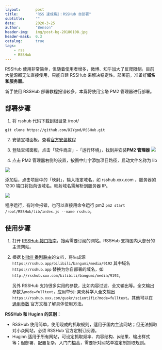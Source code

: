 ```yaml
---
layout:       post
title:        "RSS 速成篇2：RSSHub 自部署"
subtitle:     ""
date:         2020-3-25
author:       "Benson"
header-img:   img/post-bg-20180108.jpg
header-mask:  0.3
catalog:      true
tags:
    - rss
    - RSSHub
---
```

RSSHub 使用非常简单，但随着使用者增多，微博、知乎加大了反爬限制。目前大量源都无法直接使用，只能自建 RSSHub 来解决稳定性。部署前，准备好**域名和服务器**。

新手使用 RSSHub 部署教程报错较多，本篇将使用宝塔 PM2 管理器进行部署。

## 部署步骤

1. 将 rsshub 代码下载到根目录 /root/
```
git clone https://github.com/DIYgod/RSSHub.git
```
2. 安装宝塔面板，查看[官方安装教程](https://www.bt.cn/bbs/thread-19376-1-1.html)
3. 登陆宝塔面板，点击「软件商店」-「运行环境」，找到并安装**PM2 管理器**
   ![](http://tc.seoipo.com/20200325120705.png)

4. 点击 PM2 管理器右侧的设置，按图中红字添加项目路径，启动文件名称为 lib

![](http://tc.seoipo.com/20200325121639.png)

添加后，点击项目中的「映射」，输入指定域名，如 rsshub.xxx.com ，服务器的 1200 端口将指向该域名。映射域名需解析到服务器 IP。

![](http://tc.seoipo.com/20200325121921.png)

程序运行，有时会报错，也可以直接用命令运行 pm2 `pm2 start /root/RSSHub/lib/index.js --name rsshub`。



## 使用步骤

1. 打开 [RSSHub 接口指南](https://docs.rsshub.app/)，搜索需要订阅的网站。RSSHub 支持国内大部分的主流网站。

2. 根据 [bilibili 番剧路由](https://docs.rsshub.app/social-media.html#bilibili)的文档，将生成源  `https://rsshub.app/bilibili/bangumi/media/9192` 其中域名 `https://rsshub.app` 替换为你自部署的域名，如`http://rsshub.xxx.com/bilibili/bangumi/media/9192`。

   另外 RSSHub 支持很多实用的参数，比如内容过滤、全文输出等。全文输出参数为`mode=fulltext`，应用举例: 果壳科学人全文输出 `https://rsshub.xxx.com/guokr/scientific?mode=fulltext`。其他可以在 [通用参数](https://docs.rsshub.app/parameter.html) 官方文档了解具体使用方法。

**RSSHub 和 Huginn 的区别：**

* RSSHub 使用简单，使用现成的抓取规则，适用于国内主流网站；但无法抓取对小众网站，必须 RSSHub 官方定制订阅源。
* Huginn 适用于所有网站，可设定抓取频率、内容结构、js结果、输出样式等；但部署、配置复杂，入门门槛高，需要针对网站单独定制抓取规则。